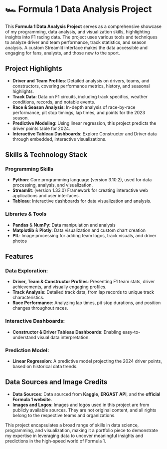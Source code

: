 # 🏎️ Formula 1 Data Analysis Project

This **Formula 1 Data Analysis Project** serves as a comprehensive showcase of my programming, data analysis, and visualization skills, highlighting insights into F1 racing data. The project uses various tools and techniques to analyze driver and team performance, track statistics, and season analysis. A custom Streamlit interface makes the data accessible and engaging for fans, analysts, and those new to the sport.

## Project Highlights
- **Driver and Team Profiles**: Detailed analysis on drivers, teams, and constructors, covering performance metrics, history, and seasonal highlights.
- **Track Data**: Data on F1 circuits, including track specifics, weather conditions, records, and notable events.
- **Race & Season Analysis**: In-depth analysis of race-by-race performance, pit stop timings, lap times, and points for the 2023 season.
- **Predictive Modeling**: Using linear regression, this project predicts the driver points table for 2024.
- **Interactive Tableau Dashboards**: Explore Constructor and Driver data through embedded, interactive visualizations.

## Skills & Technology Stack
### Programming Skills
- **Python**: Core programming language (version 3.10.2), used for data processing, analysis, and visualization.
- **Streamlit**: (version 1.33.0) Framework for creating interactive web applications and user interfaces.
- **Tableau**: Interactive dashboards for data visualization and analysis.

### Libraries & Tools
- **Pandas** & **NumPy**: Data manipulation and analysis
- **Matplotlib** & **Plotly**: Data visualization and custom chart creation
- **PIL**: Image processing for adding team logos, track visuals, and driver photos

## Features
### Data Exploration:
- **Driver, Team & Constructor Profiles**: Presenting F1 team stats, driver achievements, and visually engaging profiles.
- **Track Analysis**: Detailed track data, from lap records to unique track characteristics.
- **Race Performance**: Analyzing lap times, pit stop durations, and position changes throughout races.

### Interactive Dashboards:
- **Constructor & Driver Tableau Dashboards**: Enabling easy-to-understand visual data interpretation.

### Prediction Model:
- **Linear Regression**: A predictive model projecting the 2024 driver points, based on historical data trends.

## Data Sources and Image Credits
- **Data Sources**: Data sourced from **Kaggle**, **ERGAST API**, and the **official Formula 1 website**.
- **Images and Logos**: Images and logos used in this project are from publicly available sources. They are not original content, and all rights belong to the respective teams and organizations.

This project encapsulates a broad range of skills in data science, programming, and visualization, making it a portfolio piece to demonstrate my expertise in leveraging data to uncover meaningful insights and predictions in the high-speed world of Formula 1. 
